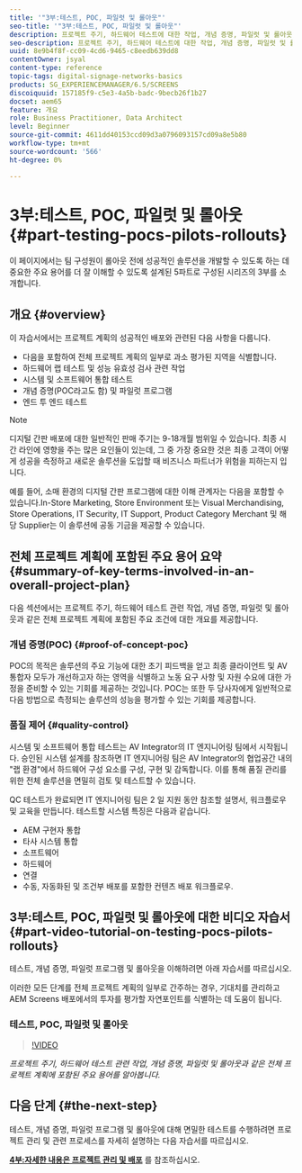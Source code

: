 ```yaml
---
title: '"3부:테스트, POC, 파일럿 및 롤아웃"'
seo-title: '"3부:테스트, POC, 파일럿 및 롤아웃"'
description: 프로젝트 주기, 하드웨어 테스트에 대한 작업, 개념 증명, 파일럿 및 롤아웃과 같은 전체 프로젝트 계획에 포함된 주요 용어를 알아보려면 이 자습서를 따르십시오.
seo-description: 프로젝트 주기, 하드웨어 테스트에 대한 작업, 개념 증명, 파일럿 및 롤아웃과 같은 전체 프로젝트 계획에 포함된 주요 용어를 알아보려면 이 자습서를 따르십시오.
uuid: 8e9b4f8f-cc09-4cd6-9465-c8eedb639dd8
contentOwner: jsyal
content-type: reference
topic-tags: digital-signage-networks-basics
products: SG_EXPERIENCEMANAGER/6.5/SCREENS
discoiquuid: 157185f9-c5e3-4a5b-badc-9becb26f1b27
docset: aem65
feature: 개요
role: Business Practitioner, Data Architect
level: Beginner
source-git-commit: 4611dd40153ccd09d3a0796093157cd09a8e5b80
workflow-type: tm+mt
source-wordcount: '566'
ht-degree: 0%

---
```



# 3부:테스트, POC, 파일럿 및 롤아웃 {#part-testing-pocs-pilots-rollouts}

이 페이지에서는 팀 구성원이 롤아웃 전에 성공적인 솔루션을 개발할 수 있도록 하는 데 중요한 주요 용어를 더 잘 이해할 수 있도록 설계된 5파트로 구성된 시리즈의 3부를 소개합니다.

## 개요 {#overview}

이 자습서에서는 프로젝트 계획의 성공적인 배포와 관련된 다음 사항을 다룹니다.

* 다음을 포함하여 전체 프로젝트 계획의 일부로 과소 평가된 지역을 식별합니다.
* 하드웨어 랩 테스트 및 성능 유효성 검사 관련 작업
* 시스템 및 소프트웨어 통합 테스트
* 개념 증명(POC라고도 함) 및 파일럿 프로그램
* 엔드 투 엔드 테스트

>[!NOTE]
>
>디지털 간판 배포에 대한 일반적인 판매 주기는 9-18개월 범위일 수 있습니다. 최종 시간 라인에 영향을 주는 많은 요인들이 있는데, 그 중 가장 중요한 것은 최종 고객이 어떻게 성공을 측정하고 새로운 솔루션을 도입할 때 비즈니스 파트너가 위험을 피하는지 입니다.

예를 들어, 소매 환경의 디지털 간판 프로그램에 대한 이해 관계자는 다음을 포함할 수 있습니다.In-Store Marketing, Store Environment 또는 Visual Merchandising, Store Operations, IT Security, IT Support, Product Category Merchant 및 해당 Supplier는 이 솔루션에 공동 기금을 제공할 수 있습니다.

## 전체 프로젝트 계획에 포함된 주요 용어 요약 {#summary-of-key-terms-involved-in-an-overall-project-plan}

다음 섹션에서는 프로젝트 주기, 하드웨어 테스트 관련 작업, 개념 증명, 파일럿 및 롤아웃과 같은 전체 프로젝트 계획에 포함된 주요 조건에 대한 개요를 제공합니다.

### 개념 증명(POC) {#proof-of-concept-poc}

POC의 목적은 솔루션의 주요 기능에 대한 초기 피드백을 얻고 최종 클라이언트 및 AV 통합자 모두가 개선하고자 하는 영역을 식별하고 노동 요구 사항 및 자원 수요에 대한 가정을 준비할 수 있는 기회를 제공하는 것입니다. POC는 또한 두 당사자에게 일반적으로 다음 방법으로 측정되는 솔루션의 성능을 평가할 수 있는 기회를 제공합니다.

### 품질 제어 {#quality-control}

시스템 및 소프트웨어 통합 테스트는 AV Integrator의 IT 엔지니어링 팀에서 시작됩니다. 승인된 시스템 설계를 참조하면 IT 엔지니어링 팀은 AV Integrator의 협업공간 내의 &quot;랩 환경&quot;에서 하드웨어 구성 요소를 구성, 구현 및 감독합니다. 이를 통해 품질 관리를 위한 전체 솔루션을 면밀히 검토 및 테스트할 수 있습니다.

QC 테스트가 완료되면 IT 엔지니어링 팀은 2 일 지원 동안 참조할 설명서, 워크플로우 및 교육을 만듭니다. 테스트할 시스템 특징은 다음과 같습니다.

* AEM 구현자 통합
* 타사 시스템 통합
* 소프트웨어
* 하드웨어
* 연결
* 수동, 자동화된 및 조건부 배포를 포함한 컨텐츠 배포 워크플로우.

## 3부:테스트, POC, 파일럿 및 롤아웃에 대한 비디오 자습서 {#part-video-tutorial-on-testing-pocs-pilots-rollouts}

테스트, 개념 증명, 파일럿 프로그램 및 롤아웃을 이해하려면 아래 자습서를 따르십시오.

이러한 모든 단계를 전체 프로젝트 계획의 일부로 간주하는 경우, 기대치를 관리하고 AEM Screens 배포에서의 투자를 평가할 자연포인트를 식별하는 데 도움이 됩니다.

### 테스트, POC, 파일럿 및 롤아웃

>[!VIDEO](https://video.tv.adobe.com/v/28405)

*프로젝트 주기, 하드웨어 테스트 관련 작업, 개념 증명, 파일럿 및 롤아웃과 같은 전체 프로젝트 계획에 포함된 주요 용어를 알아봅니다.*

## 다음 단계 {#the-next-step}

테스트, 개념 증명, 파일럿 프로그램 및 롤아웃에 대해 면밀한 테스트를 수행하려면 프로젝트 관리 및 관련 프로세스를 자세히 설명하는 다음 자습서를 따르십시오.

**[4부:자세한 내용은 프로젝트 관리 및 배포](project-management-and-deployment.md)** 를 참조하십시오.
